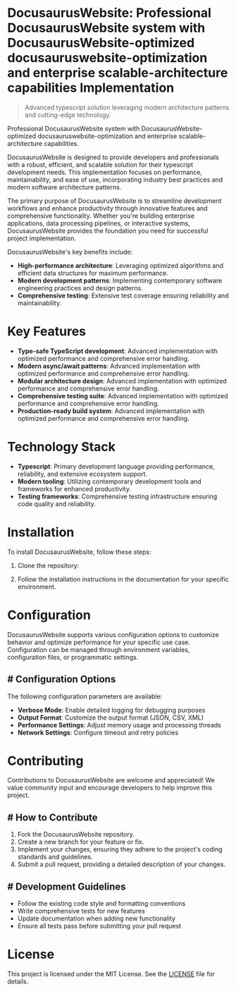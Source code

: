 <!-- fallback_DocusaurusWebsite_20250807055648_24093 -->

# DocusaurusWebsite: Professional DocusaurusWebsite system with DocusaurusWebsite-optimized docusauruswebsite-optimization and enterprise scalable-architecture capabilities Implementation
> Advanced typescript solution leveraging modern architecture patterns and cutting-edge technology.

Professional DocusaurusWebsite system with DocusaurusWebsite-optimized docusauruswebsite-optimization and enterprise scalable-architecture capabilities.

DocusaurusWebsite is designed to provide developers and professionals with a robust, efficient, and scalable solution for their typescript development needs. This implementation focuses on performance, maintainability, and ease of use, incorporating industry best practices and modern software architecture patterns.

The primary purpose of DocusaurusWebsite is to streamline development workflows and enhance productivity through innovative features and comprehensive functionality. Whether you're building enterprise applications, data processing pipelines, or interactive systems, DocusaurusWebsite provides the foundation you need for successful project implementation.

DocusaurusWebsite's key benefits include:

* **High-performance architecture**: Leveraging optimized algorithms and efficient data structures for maximum performance.
* **Modern development patterns**: Implementing contemporary software engineering practices and design patterns.
* **Comprehensive testing**: Extensive test coverage ensuring reliability and maintainability.

# Key Features

* **Type-safe TypeScript development**: Advanced implementation with optimized performance and comprehensive error handling.
* **Modern async/await patterns**: Advanced implementation with optimized performance and comprehensive error handling.
* **Modular architecture design**: Advanced implementation with optimized performance and comprehensive error handling.
* **Comprehensive testing suite**: Advanced implementation with optimized performance and comprehensive error handling.
* **Production-ready build system**: Advanced implementation with optimized performance and comprehensive error handling.

# Technology Stack

* **Typescript**: Primary development language providing performance, reliability, and extensive ecosystem support.
* **Modern tooling**: Utilizing contemporary development tools and frameworks for enhanced productivity.
* **Testing frameworks**: Comprehensive testing infrastructure ensuring code quality and reliability.

# Installation

To install DocusaurusWebsite, follow these steps:

1. Clone the repository:


2. Follow the installation instructions in the documentation for your specific environment.

# Configuration

DocusaurusWebsite supports various configuration options to customize behavior and optimize performance for your specific use case. Configuration can be managed through environment variables, configuration files, or programmatic settings.

## # Configuration Options

The following configuration parameters are available:

* **Verbose Mode**: Enable detailed logging for debugging purposes
* **Output Format**: Customize the output format (JSON, CSV, XML)
* **Performance Settings**: Adjust memory usage and processing threads
* **Network Settings**: Configure timeout and retry policies

# Contributing

Contributions to DocusaurusWebsite are welcome and appreciated! We value community input and encourage developers to help improve this project.

## # How to Contribute

1. Fork the DocusaurusWebsite repository.
2. Create a new branch for your feature or fix.
3. Implement your changes, ensuring they adhere to the project's coding standards and guidelines.
4. Submit a pull request, providing a detailed description of your changes.

## # Development Guidelines

* Follow the existing code style and formatting conventions
* Write comprehensive tests for new features
* Update documentation when adding new functionality
* Ensure all tests pass before submitting your pull request

# License

This project is licensed under the MIT License. See the [LICENSE](https://github.com/sandibrrm/DocusaurusWebsite/blob/main/LICENSE) file for details.
